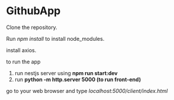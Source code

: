 # GithubApp

Clone the repository.

Run *npm install* to install node_modules.

install axios.

to run the app
1. run nestjs server using **npm run start:dev**
2. run **python -m http.server 5000  (to run front-end)**

go to your web browser and type  *localhost:5000/client/index.html*

